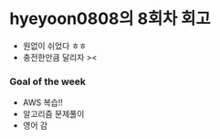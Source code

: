 # hyeyoon0808의 8회차 회고

- 원없이 쉬었다 ㅎㅎ
- 충전한만큼 달리자 ><


### Goal of the week
- AWS 복습!!
- 알고리즘 문제풀이
- 영어 감 
